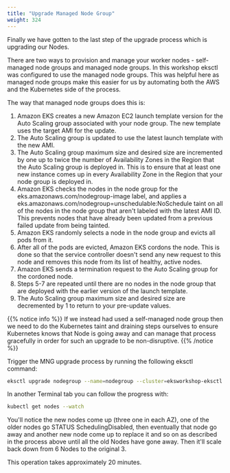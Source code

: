 ```yaml
---
title: "Upgrade Managed Node Group"
weight: 324
---
```


Finally we have gotten to the last step of the upgrade process which is upgrading our Nodes.

There are two ways to provision and manage your worker nodes - self-managed node groups and managed node groups. In this workshop eksctl was configured to use the managed node groups. This was helpful here as managed node groups make this easier for us by automating both the AWS and the Kubernetes side of the process.

The way that managed node groups does this is:

1. Amazon EKS creates a new Amazon EC2 launch template version for the Auto Scaling group associated with your node group. The new template uses the target AMI for the update.
1. The Auto Scaling group is updated to use the latest launch template with the new AMI.
1. The Auto Scaling group maximum size and desired size are incremented by one up to twice the number of Availability Zones in the Region that the Auto Scaling group is deployed in. This is to ensure that at least one new instance comes up in every Availability Zone in the Region that your node group is deployed in.
1. Amazon EKS checks the nodes in the node group for the eks.amazonaws.com/nodegroup-image label, and applies a eks.amazonaws.com/nodegroup=unschedulable:NoSchedule taint on all of the nodes in the node group that aren't labeled with the latest AMI ID. This prevents nodes that have already been updated from a previous failed update from being tainted.
1. Amazon EKS randomly selects a node in the node group and evicts all pods from it.
1. After all of the pods are evicted, Amazon EKS cordons the node. This is done so that the service controller doesn't send any new request to this node and removes this node from its list of healthy, active nodes.
1. Amazon EKS sends a termination request to the Auto Scaling group for the cordoned node.
1. Steps 5-7 are repeated until there are no nodes in the node group that are deployed with the earlier version of the launch template.
1. The Auto Scaling group maximum size and desired size are decremented by 1 to return to your pre-update values.

{{% notice info %}}
If we instead had used a self-managed node group then we need to do the Kubernetes taint and draining steps ourselves to ensure Kubernetes knows that Node is going away and can manage that process gracefully in order for such an upgrade to be non-disruptive.
{{% /notice %}}


Trigger the MNG upgrade process by running the following eksctl command:
```bash
eksctl upgrade nodegroup --name=nodegroup --cluster=eksworkshop-eksctl --kubernetes-version=1.21
```

In another Terminal tab you can follow the progress with:
```bash
kubectl get nodes --watch
```
You'll notice the new nodes come up (three one in each AZ), one of the older nodes go STATUS SchedulingDisabled, then eventually that node go away and another new node come up to replace it and so on as described in the process above until all the old Nodes have gone away. Then it'll scale back down from 6 Nodes to the original 3.

This operation takes approximately 20 minutes.